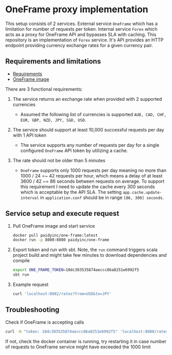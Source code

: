# OneFrame proxy implementation
This setup consists of 2 services. External service `OneFrame` which has a limitation for number of requests per token. Internal service `Forex` which acts as a proxy for OneFrame API and bypasses SLA with caching.
This repository is an implementation of `Forex` service. It's API provides an HTTP endpoint providing currency exchange rates for a given currency pair.

## Requirements and limitations

- [Requirements](https://github.com/paidy/interview/blob/master/Forex.md)
- [OneFrame image](https://hub.docker.com/r/paidyinc/one-frame)

There are 3 functional requirements:
1. The service returns an exchange rate when provided with 2 supported currencies
   - Assumed the following list of currencies is supported `AUD, CAD, CHF, EUR, GBP, NZD, JPY, SGD, USD`.

2. The service should support at least 10,000 successful requests per day with 1 API token
   - The service supports any number of requests per day for a single configured `OneFrame` API token by utilizing a cache.

3. The rate should not be older than 5 minutes
   - `OneFrame` supports only 1000 requests per day meaning no more than 1000 / 24 =~ 42 requests per hour, which means a delay of at least 3600 / 42 ~= 86 seconds between requests on average.
      To support this requirement I need to update the cache every 300 seconds which is acceptable by the API SLA.
      The setting `app.cache.update-interval` in `application.conf` should be in range `[86, 300] seconds`.

## Service setup and execute request

1. Pull OneFrame image and start service
    ```bash
    docker pull paidyinc/one-frame:latest
    docker run -p 8080:8080 paidyinc/one-frame 
    ```
   
2. Export token and run with sbt. Note, the `run` command triggers scala project build and might take few minutes to download dependencies and compile
    ```bash
    export ONE_FRAME_TOKEN=10dc303535874aeccc86a8251e6992f5
    sbt run
    ```
   
3. Example request
   ```bash
   curl 'localhost:8082/rates?from=USD&to=JPY'
   ```

## Troubleshooting
Check if OneFrame is accepting calls
```bash
curl -H "token: 10dc303535874aeccc86a8251e6992f5" 'localhost:8080/rates?pair=USDJPY'
```
If not, check the docker container is running, try restarting it in case number of requests to OneFrame service might have exceeded the 1000 limit

